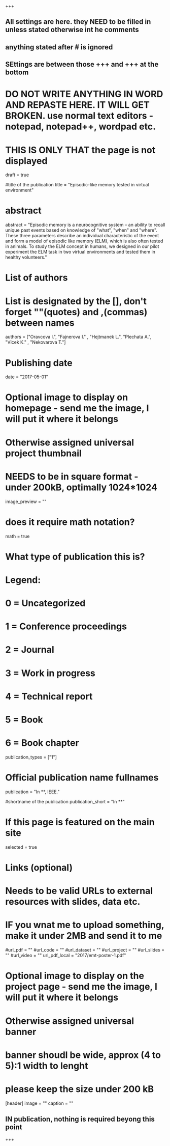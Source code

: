 +++
## All settings are here. they NEED to be filled in unless stated otherwise int he comments
## anything stated after # is ignored 
## SEttings are between those +++ and +++ at the bottom
# DO NOT WRITE ANYTHING IN WORD AND REPASTE HERE. IT WILL GET BROKEN. use normal text editors - notepad, notepad++, wordpad etc.

# THIS IS ONLY THAT the page is not displayed
draft = true

#title of the publication
title = "Episodic-like memory tested in virtual environment"

# abstract
abstract = "Episodic memory is a neurocognitive system – an ability to recall unique past events based on knowledge of \"what\", \"when\" and \"where\". These three parameters describe an individual characteristic of the event and form a model of episodic like memory (ELM), which is also often tested in animals. To study the ELM concept in humans, we designed in our pilot experiment the ELM task in two virtual environments and tested them in healthy volunteers."

# List of authors
# List is designated by the [], don't forget ""(quotes) and ,(commas) between names
authors = ["Oravcova I.", "Fajnerova I." , "Hejtmanek L.", "Plechata A.", "Vlcek K." , "Nekovarova T."]

# Publishing date
date = "2017-05-01"

# Optional image to display on homepage - send me the image, I will put it where it belongs
# Otherwise assigned universal project thumbnail
# NEEDS to be in square format - under 200kB, optimally 1024*1024
image_preview = ""

# does it require math notation?
math = true

# What type of publication this is?
# Legend:
# 0 = Uncategorized
# 1 = Conference proceedings
# 2 = Journal
# 3 = Work in progress
# 4 = Technical report
# 5 = Book
# 6 = Book chapter
publication_types = ["1"]

# Official publication name fullnames
publication = "In **, IEEE."

#shortname of the publication
publication_short = "In **"

# If this page is featured on the main site
selected = true

# Links (optional) 
# Needs to be valid URLs to external resources with slides, data etc.
# IF you wnat me to upload something, make it under 2MB and send it to me
#url_pdf = ""
#url_code = ""
#url_dataset = ""
#url_project = ""
#url_slides = ""
#url_video = ""
url_pdf_local = "2017/emt-poster-1.pdf"

# Optional image to display on the project page - send me the image, I will put it where it belongs
# Otherwise assigned universal banner
# banner shoudl be wide, approx (4 to 5):1 width to lenght
# please keep the size under 200 kB
[header]
image = ""
caption = ""

## IN publication, nothing is required beyong this point
+++